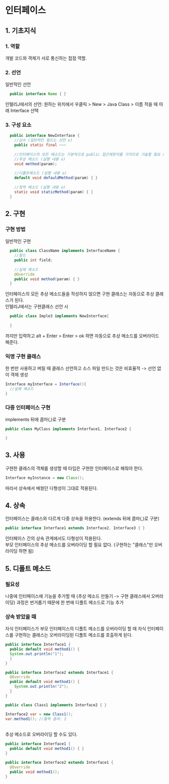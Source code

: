 # 인터페이스
## 1. 기초지식
### 1. 역할
개발 코드와 객체가 서로 통신하는 접점 역할.
### 2. 선언
일반적인 선언
```java
  public interface Name { }
```
인텔리J에서의 선언: 원하는 위치에서 우클릭 > New > Java Class > 이름 적을 때 아래 Interface 선택
### 3. 구성 요소
```java
  public interface NewInterface {
    //상수 (일반적인 필드는 선언 x)
    public static final ~~~
    
    //인터페이스의 모든 메소드는 기본적으로 public 접근제한자를 가지므로 기술할 필요 x
    //추상 메소드 (실행 내용 x)
    void method(param);
    
    //디폴트메소드 (실행 내용 o)
    default void defauldMethod(param) { }
    
    //정적 메소드 (실행 내용 o)
    static void staticMethod(param) { }
  }
```

## 2. 구현
### 구현 방법
일반적인 구현
```java
  public class ClassName implements InterfaceName { 
    //필드
    public int field;
    
    //실체 메소드
    @Override
    public void method(param) { }
  }
```
인터페이스의 모든 추상 메소드들을 작성하지 않으면 구현 클래스는 자동으로 추상 클래스가 된다.
<br>
인텔리J에서는 구현클래스 선언 시
```java
  public class Imple3 implements NewInterface{
    
  }
```
까지만 입력하고 alt + Enter > Enter > ok 하면 자동으로 추상 메소드를 오버라이드 해준다.


### 익명 구현 클래스
한 번만 사용하고 버릴 때 클래스 선언하고 소스 파일 만드는 것은 비효율적 -> 선언 없이 객체 생성
```java
Interface myInterface = Interface(){
  //실체 메소드
}
```

### 다중 인터페이스 구현

implements 뒤에 콤마(,)로 구분
```java
public class MyClass implements Interface1, Interface2 {

}
```

## 3. 사용
구현한 클래스의 객체를 생성할 때 타입은 구현한 인터페이스로 해줘야 한다.
```java
Interface myInstance = new Class();
```
따라서 상속에서 배웠던 다형성이 그대로 적용된다.

## 4. 상속
인터페이스는 클래스와 다르게 다중 상속을 허용한다. (extends 뒤에 콤마(,)로 구분)
```java
public interface Interface1 extends Interface2, Interface3 { }
```
인터페이스 간의 상속 관계에서도 다형성이 적용된다.
<br>
부모 인터페이스의 추상 메소드를 오버라이딩 할 필요 없다. (구현하는 "클래스"만 오버라이딩 하면 됨)


## 5. 디폴트 메소드
### 필요성
나중에 인터페이스에 기능을 추가할 때 {추상 메소드 만들기 -> 구현 클래스에서 오버라이딩} 과정은 번거롭기 때문에 한 번에 디폴트 메소드로 기능 추가

### 상속 받았을 때
자식 인터페이스가 부모 인터페이스의 디폴트 메소드를 오버라이딩 할 때 자식 인터페이스를 구현하는 클래스는 오버라이딩된 디폴트 메소드를 호출하게 된다.
```java
public interface Interface1 {
  public default void method1() { 
  System.out.println("1");
  }
}

public interface Interface2 extends Interface1 {
  @Override
  public default void method1() { 
    System.out.println("2");
  }
}

public class Class1 implements Interface2 { }

Interface2 var = new Class1();
var.method1(); //출력 결과: 2
```

<br>
추상 메소드로 오버라이딩 할 수도 있다.

```java
public interface Interface1 {
  public default void method1() { }
}

public interface Interface2 extends Interface1 {
  @Override
  public void method1();
}
```
